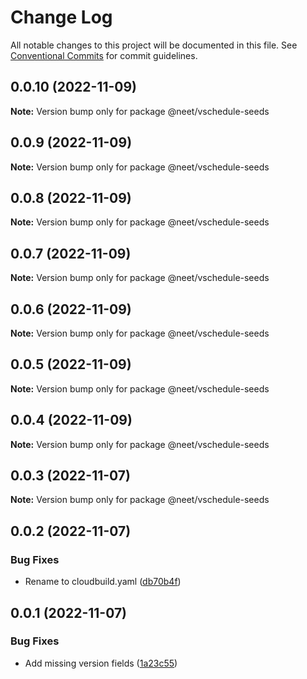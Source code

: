 # Change Log

All notable changes to this project will be documented in this file.
See [Conventional Commits](https://conventionalcommits.org) for commit guidelines.

## 0.0.10 (2022-11-09)

**Note:** Version bump only for package @neet/vschedule-seeds

## 0.0.9 (2022-11-09)

**Note:** Version bump only for package @neet/vschedule-seeds

## 0.0.8 (2022-11-09)

**Note:** Version bump only for package @neet/vschedule-seeds

## 0.0.7 (2022-11-09)

**Note:** Version bump only for package @neet/vschedule-seeds

## 0.0.6 (2022-11-09)

**Note:** Version bump only for package @neet/vschedule-seeds

## 0.0.5 (2022-11-09)

**Note:** Version bump only for package @neet/vschedule-seeds

## 0.0.4 (2022-11-09)

**Note:** Version bump only for package @neet/vschedule-seeds

## 0.0.3 (2022-11-07)

**Note:** Version bump only for package @neet/vschedule-seeds

## 0.0.2 (2022-11-07)

### Bug Fixes

* Rename to cloudbuild.yaml ([db70b4f](https://github.com/neet/vschedule/commit/db70b4f42daf898f364266b2fb03696e6972170d))

## 0.0.1 (2022-11-07)

### Bug Fixes

* Add missing version fields ([1a23c55](https://github.com/neet/refined-itsukara-link/commit/1a23c550155e6b691aaacd050b149b8445a11965))
